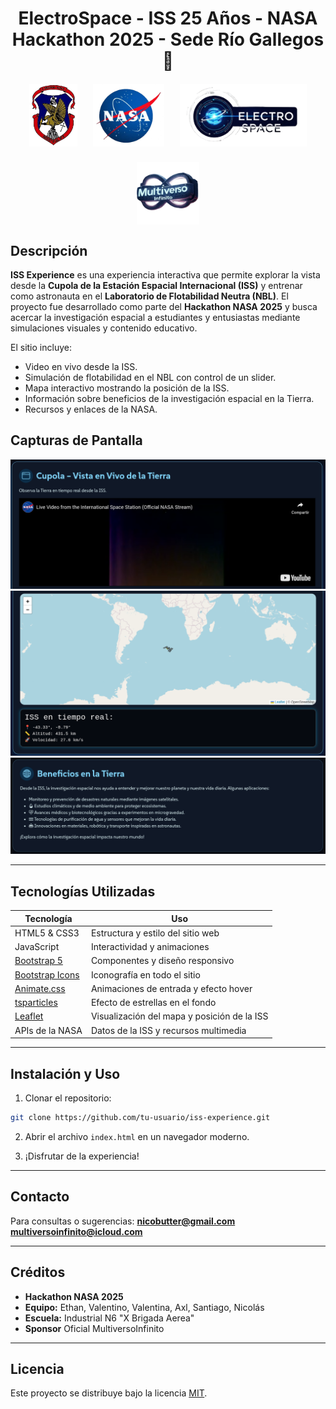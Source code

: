 <h1 style="text-align: center;">
  ElectroSpace - ISS 25 Años - NASA Hackathon 2025 - Sede Río Gallegos 🚀
</h1>

<div style="display: flex; justify-content: center; align-items: center; gap: 25px; flex-wrap: wrap; margin-top: 20px;">
  <img src="img/logo_industrial.png" alt="Logo Escuela" style="height: 100px;">
  <img src="img/logo_nasa.png" alt="Logo NASA Hackathon" style="height: 100px;">
  <img src="img/logo_electrospace.png" alt="Logo Equipo" style="height: 100px;">
  <img src="img/logo_multiverso.png" alt="Logo Colaborador" style="height: 100px;">
</div>


## Descripción

**ISS Experience** es una experiencia interactiva que permite explorar la vista desde la **Cupola de la Estación Espacial Internacional (ISS)** y entrenar como astronauta en el **Laboratorio de Flotabilidad Neutra (NBL)**.
El proyecto fue desarrollado como parte del **Hackathon NASA 2025** y busca acercar la investigación espacial a estudiantes y entusiastas mediante simulaciones visuales y contenido educativo.

El sitio incluye:

* Video en vivo desde la ISS.
* Simulación de flotabilidad en el NBL con control de un slider.
* Mapa interactivo mostrando la posición de la ISS.
* Información sobre beneficios de la investigación espacial en la Tierra.
* Recursos y enlaces de la NASA.

## Capturas de Pantalla

![Vista Cupola](img/vista_cupola.png)
![Simulación NBL](img/iss_tiempo_real.png)
![Globo 3D ISS](img/beneficio_tierra.png)

---

## Tecnologías Utilizadas

| Tecnología                                         | Uso                                         |
| -------------------------------------------------- | ------------------------------------------- |
| HTML5 & CSS3                                       | Estructura y estilo del sitio web           |
| JavaScript                                         | Interactividad y animaciones                |
| [Bootstrap 5](https://getbootstrap.com/)           | Componentes y diseño responsivo             |
| [Bootstrap Icons](https://icons.getbootstrap.com/) | Iconografía en todo el sitio                |
| [Animate.css](https://animate.style/)              | Animaciones de entrada y efecto hover       |
| [tsparticles](https://particles.js.org/)           | Efecto de estrellas en el fondo             |
| [Leaflet](https://leafletjs.com/)                  | Visualización del mapa y posición de la ISS |
| APIs de la NASA                                    | Datos de la ISS y recursos multimedia       |

---

## Instalación y Uso

1. Clonar el repositorio:

```bash
git clone https://github.com/tu-usuario/iss-experience.git
```

2. Abrir el archivo `index.html` en un navegador moderno.

3. ¡Disfrutar de la experiencia!

---

## Contacto

Para consultas o sugerencias: **[nicobutter@gmail.com](mailto:nicobutter@gmail.com)** **[multiversoinfinito@icloud.com](mailto:multiversoinifinito@icloud.com)**


---

## Créditos

* **Hackathon NASA 2025**
* **Equipo:** Ethan, Valentino, Valentina, Axl, Santiago, Nicolás
* **Escuela:** Industrial N6 "X Brigada Aerea"
* **Sponsor** Oficial MultiversoInfinito

---

## Licencia

Este proyecto se distribuye bajo la licencia [MIT](LICENSE).
